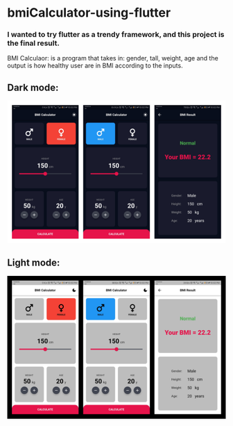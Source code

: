 # bmiCalculator-using-flutter

### I wanted to try flutter as a trendy framework, and this project is the final result.

BMI Calculaor: is a program that takes in: gender, tall, weight, age and the output is how healthy user are in BMI according to the inputs.

## Dark mode:
<img src="README assets/dark.png" width="800"></img>

## Light mode:
<img src="README assets/light.png" width="800"></img>
